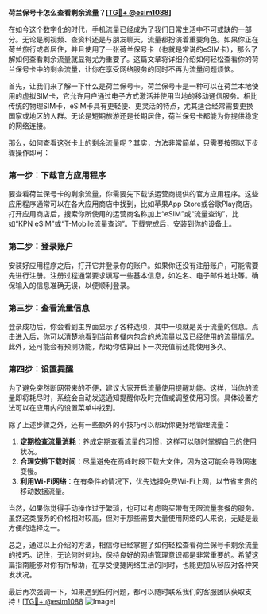 **荷兰保号卡怎么查看剩余流量？[[TG💪+ @esim1088](https://t.me/s/esim1088)]**

在如今这个数字化的时代，手机流量已经成为了我们日常生活中不可或缺的一部分。无论是刷视频、查资料还是与朋友聊天，流量都扮演着重要角色。如果你正在荷兰旅行或者居住，并且使用了一张荷兰保号卡（也就是常说的eSIM卡），那么了解如何查看剩余流量就显得尤为重要了。这篇文章将详细介绍如何轻松查看你的荷兰保号卡中的剩余流量，让你在享受网络服务的同时不再为流量问题烦恼。

首先，让我们来了解一下什么是荷兰保号卡。荷兰保号卡是一种可以在荷兰本地使用的虚拟SIM卡，它允许用户通过电子方式激活并使用当地的移动通信服务。相比传统的物理SIM卡，eSIM卡具有更轻便、更灵活的特点，尤其适合经常需要更换国家或地区的人群。无论是短期旅游还是长期居住，荷兰保号卡都能为你提供稳定的网络连接。

那么，如何查看这张卡上的剩余流量呢？其实，方法非常简单，只需要按照以下步骤操作即可：

### 第一步：下载官方应用程序

要查看荷兰保号卡的剩余流量，你需要先下载该运营商提供的官方应用程序。这些应用程序通常可以在各大应用商店中找到，比如苹果App Store或谷歌Play商店。打开应用商店后，搜索你所使用的运营商名称加上“eSIM”或“流量查询”，比如“KPN eSIM”或“T-Mobile流量查询”。下载完成后，安装到你的设备上。

### 第二步：登录账户

安装好应用程序之后，打开它并登录你的账户。如果你还没有注册账户，可能需要先进行注册。注册过程通常要求填写一些基本信息，如姓名、电子邮件地址等。确保输入的信息准确无误，以便顺利登录。

### 第三步：查看流量信息

登录成功后，你会看到主界面显示了各种选项，其中一项就是关于流量的信息。点击进入后，你可以清楚地看到当前套餐内包含的总流量以及已经使用的流量情况。此外，还可能会有预测功能，帮助你估算出下一次充值前还能使用多久。

### 第四步：设置提醒

为了避免突然断网带来的不便，建议大家开启流量使用提醒功能。这样，当你的流量即将耗尽时，系统会自动发送通知提醒你及时充值或调整使用习惯。具体设置方法可以在应用内的设置菜单中找到。

除了上述步骤之外，还有一些额外的小技巧可以帮助你更好地管理流量：

1. **定期检查流量消耗**：养成定期查看流量的习惯，这样可以随时掌握自己的使用状况。
2. **合理安排下载时间**：尽量避免在高峰时段下载大文件，因为这可能会导致网速变慢。
3. **利用Wi-Fi网络**：在有条件的情况下，优先选择免费Wi-Fi上网，以节省宝贵的移动数据流量。

当然，如果你觉得手动操作过于繁琐，也可以考虑购买带有无限流量套餐的服务。虽然这类服务的价格相对较高，但对于那些需要大量使用网络的人来说，无疑是最方便的选择之一。

总之，通过以上介绍的方法，相信你已经掌握了如何轻松查看荷兰保号卡剩余流量的技巧。记住，无论何时何地，保持良好的网络管理意识都是非常重要的。希望这篇指南能够对你有所帮助，在享受便捷网络生活的同时，也能更加从容应对各种突发状况。

最后再次强调一下，如果遇到任何问题，都可以随时联系我们的客服团队获取支持！[[TG💪+ @esim1088](https://t.me/s/esim1088) ![Image](https://i.postimg.cc/4NQfJmqS/Snipaste-2025-05-13-00-14-12.png)]